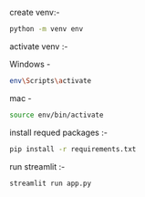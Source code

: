 create venv:- 
```bash 
python -m venv env
```

activate venv :-  

Windows - 
```bash  
env\Scripts\activate 
```
mac - 
```bash  
source env/bin/activate 
```

install requed packages :- 
```bash  
pip install -r requirements.txt 
```

run streamlit :- 
```cmd  
streamlit run app.py 
```

